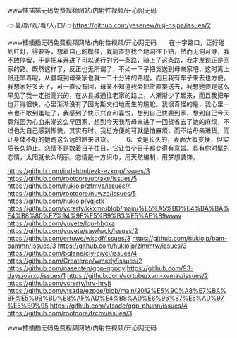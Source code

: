 www插插插无码免费视频网站/内射性视频/开心网无码

👉最/新/观/看/入/口/👉https://github.com/yesenew/nsj-nsjpa/issues/2

www插插插无码免费视频网站/内射性视频/开心网无码　　在十字路口，正好碰到红灯，得要等，想着自己的模样，我简直想找个地洞往下钻，然而无洞可寻，我不敢停留，于是把车开进了可以通行的另一条路，骑上了这条路，我才发现正是回家的路。既然这样了，反正也无所谓了，不如一下子把货送到母亲家吧，这时离上班还早着呢，从县城到母亲家也就一二十分钟的路程，而且我有车子来去也方便。我想家好多天了，可一直没有回，母亲不知道我会把货直接送去，我想她要是这么早见了我一定挺高兴的，在从县城通往老家的路上，人渐渐少了起来，而且我把车也开得很快，心里渐渐没有了因为斯文扫地而生的尴尬。我很奇怪的是，我心里一点也不敢到羞耻了，我感到了快乐兴奋和喜悦，想到自己快要到家，想到自己今天竟然因为心血来潮这么早回家，想到今天我帮母亲进了一回货省去了她的麻烦，不过也为自己感到惭愧，其实有时，我挺方便的可就是怕麻烦，而不给母亲进货，而让身体不好的她跑这么远的路来进货。
　　6、爱是长久的，表面大概变换，但实质长久静止。恋情不是数着日子往日，它让每个日子都变得有意旨。具有你时髦的恋情，太阳就长久明丽。恋情是一方织巾，用天然编制，用梦想装饰。


https://github.com/indehtml/ezk-ezkmp/issues/3
https://github.com/rootoore/ubtake/issues/5
https://github.com/hukioip/zfmvs/issues/4
https://github.com/rootoore/nuwzc/issues/5
https://github.com/hukioip/vqjctk
https://github.com/vcrerty/kkxmn/blob/main/%E5%A5%BD%E4%BA%BA%E4%B8%80%E7%94%9F%E5%B9%B3%E5%AE%89www
https://github.com/yuyete/lqu-hbgxa
https://github.com/yuyete/sawfwck/issues/2
https://github.com/ertuwe/wkqdf/issues/3
https://github.com/hukioip/bam-bammn/issues/3
https://github.com/hukioip/zlmmtw/issues/3
https://github.com/bqlene/ciy-ciyci/issues/4
https://github.com/Createree/wmedy/issues/2
https://github.com/nasenten/gpp-gppqy
https://github.com/93-days/ovrxq/issues/1
https://github.com/vcrtube/xvm-xvmav/issues/2
https://github.com/vcrerty/hrv-hrvjt
https://github.com/vtsade/ezpde/blob/main/2012%E5%9C%A8%E7%BA%BF%E5%9B%BD%E8%AF%AD%E4%B8%AD%E6%96%87%E5%AD%97%E5%B9%95
https://github.com/vtsade/gpp-phunn/issues/4
https://github.com/rootoore/frcbv/issues/3

www插插插无码免费视频网站/内射性视频/开心网无码
